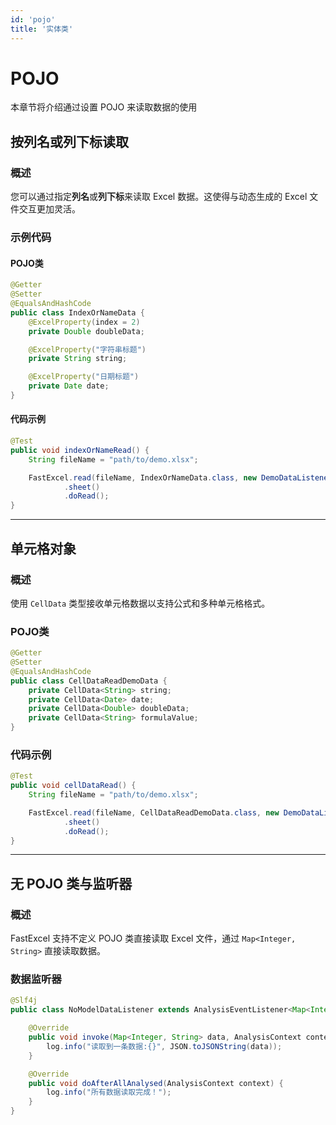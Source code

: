```yaml
---
id: 'pojo'
title: '实体类'
---
```


# POJO

本章节将介绍通过设置 POJO 来读取数据的使用

## 按列名或列下标读取

### 概述

您可以通过指定**列名**或**列下标**来读取 Excel 数据。这使得与动态生成的 Excel 文件交互更加灵活。

### 示例代码

#### POJO类

```java
@Getter
@Setter
@EqualsAndHashCode
public class IndexOrNameData {
    @ExcelProperty(index = 2)
    private Double doubleData;

    @ExcelProperty("字符串标题")
    private String string;

    @ExcelProperty("日期标题")
    private Date date;
}
```

#### 代码示例

```java
@Test
public void indexOrNameRead() {
    String fileName = "path/to/demo.xlsx";

    FastExcel.read(fileName, IndexOrNameData.class, new DemoDataListener())
            .sheet()
            .doRead();
}
```

---

## 单元格对象

### 概述

使用 `CellData` 类型接收单元格数据以支持公式和多种单元格格式。

### POJO类

```java
@Getter
@Setter
@EqualsAndHashCode
public class CellDataReadDemoData {
    private CellData<String> string;
    private CellData<Date> date;
    private CellData<Double> doubleData;
    private CellData<String> formulaValue;
}
```

### 代码示例

```java
@Test
public void cellDataRead() {
    String fileName = "path/to/demo.xlsx";

    FastExcel.read(fileName, CellDataReadDemoData.class, new DemoDataListener())
            .sheet()
            .doRead();
}
```

---

## 无 POJO 类与监听器

### 概述

FastExcel 支持不定义 POJO 类直接读取 Excel 文件，通过 `Map<Integer, String>` 直接读取数据。

### 数据监听器

```java
@Slf4j
public class NoModelDataListener extends AnalysisEventListener<Map<Integer, String>> {

    @Override
    public void invoke(Map<Integer, String> data, AnalysisContext context) {
        log.info("读取到一条数据:{}", JSON.toJSONString(data));
    }

    @Override
    public void doAfterAllAnalysed(AnalysisContext context) {
        log.info("所有数据读取完成！");
    }
}
```
